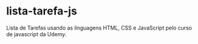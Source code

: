 # lista-tarefa-js

Lista de Tarefas usando as linguagens HTML, CSS e JavaScript pelo curso de javascript da Udemy.
